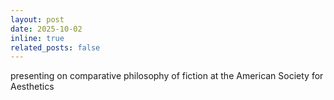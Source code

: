 ```yaml
---
layout: post
date: 2025-10-02
inline: true
related_posts: false
---
```


presenting on comparative philosophy of fiction at the American Society for Aesthetics
